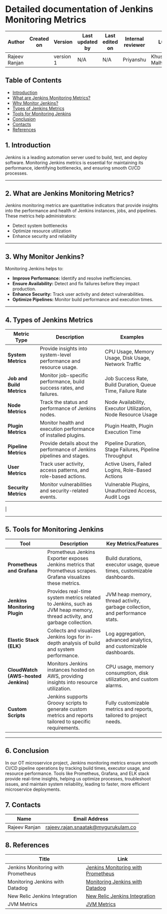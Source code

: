 # Detailed documentation of Jenkins Monitoring Metrics 

| Author      | Created on  | Version    | Last updated by | Last edited on | Internal reviewer |   L0     |    L1     |    L2   |
|-------------|-------------|------------|-----------------|----------------|-------------------|----------|-----------|-----------|
| Rajeev Ranjan    |     | version 1  | N/A        |     N/A   |     Priyanshu         | Khushi Malhotra  | Mukul Joshi     | Piyush Upadhyay  | 


## Table of Contents
- [Introduction](#1-introduction)
- [What are Jenkins Monitoring Metrics?](#2-what-are-jenkins-monitoring-metrics)
- [Why Monitor Jenkins?](#3-why-monitor-jenkins)
- [Types of Jenkins Metrics](#4-types-of-jenkins-metrics)
- [Tools for Monitoring Jenkins](#5-tools-for-monitoring-jenkins)
- [Conclusion](#6-conclusion)
- [Contacts](#7-contacts)
- [References](#8-references)


## 1. Introduction

Jenkins is a leading automation server used to build, test, and deploy software. Monitoring Jenkins metrics is essential for maintaining its performance, identifying bottlenecks, and ensuring smooth CI/CD processes.

---
## 2. What are Jenkins Monitoring Metrics?

Jenkins monitoring metrics are quantitative indicators that provide insights into the performance and health of Jenkins instances, jobs, and pipelines. These metrics help administrators:
- Detect system bottlenecks
- Optimize resource utilization
- Enhance security and reliability

---


## 3. Why Monitor Jenkins?

Monitoring Jenkins helps to:
- **Improve Performance:** Identify and resolve inefficiencies.
- **Ensure Availability:** Detect and fix failures before they impact production.
- **Enhance Security:** Track user activity and detect vulnerabilities.
- **Optimize Pipelines:** Monitor build performance and execution times.

---

## 4. Types of Jenkins Metrics

| **Metric Type**       | **Description**                                                               | **Examples**                                                                                  |
|------------------------|-------------------------------------------------------------------------------|----------------------------------------------------------------------------------------------|
| **System Metrics**     | Provide insights into system-level performance and resource usage.           | CPU Usage, Memory Usage, Disk Usage, Network Traffic                                          |
| **Job and Build Metrics** | Monitor job-specific performance, build success rates, and failures.         | Job Success Rate, Build Duration, Queue Time, Failure Rate                                   |
| **Node Metrics**       | Track the status and performance of Jenkins nodes.                           | Node Availability, Executor Utilization, Node Resource Usage                                 |
| **Plugin Metrics**     | Monitor health and execution performance of installed plugins.               | Plugin Health, Plugin Execution Time                                                         |
| **Pipeline Metrics**   | Provide details about the performance of Jenkins pipelines and stages.       | Pipeline Duration, Stage Failures, Pipeline Throughput                                       |
| **User Metrics**       | Track user activity, access patterns, and role-based actions.                | Active Users, Failed Logins, Role-Based Actions                                              |
| **Security Metrics**   | Monitor vulnerabilities and security-related events.                        | Vulnerable Plugins, Unauthorized Access, Audit Logs         
|

---
## 5. Tools for Monitoring Jenkins

| **Tool**                  | **Description**                                                                                   | **Key Metrics/Features**                                                      |
|---------------------------|---------------------------------------------------------------------------------------------------|-------------------------------------------------------------------------------|
| **Prometheus and Grafana** | Prometheus Jenkins Exporter exposes Jenkins metrics that Prometheus scrapes. Grafana visualizes these metrics. | Build durations, executor usage, queue times, customizable dashboards.        |
| **Jenkins Monitoring Plugin** | Provides real-time system metrics related to Jenkins, such as JVM heap memory, thread activity, and garbage collection. | JVM heap memory, thread activity, garbage collection, and performance stats.  |
| **Elastic Stack (ELK)**    | Collects and visualizes Jenkins logs for in-depth analysis of build and system performance.       | Log aggregation, advanced analytics, and customizable dashboards.            |
| **CloudWatch (AWS-hosted Jenkins)** | Monitors Jenkins instances hosted on AWS, providing insights into resource utilization.           | CPU usage, memory consumption, disk utilization, and custom alarms.          |
| **Custom Scripts**         | Jenkins supports Groovy scripts to generate custom metrics and reports tailored to specific requirements. | Fully customizable metrics and reports, tailored to project needs.           |

---

## 6. Conclusion

In our OT microservice project, Jenkins monitoring metrics ensure smooth CI/CD pipeline operations by tracking build times, executor usage, and resource performance. Tools like Prometheus, Grafana, and ELK stack provide real-time insights, helping us optimize processes, troubleshoot issues, and maintain system reliability, leading to faster, more efficient microservice deployments.

## 7. Contacts

| Name| Email Address      |
|-----|--------------------------|
| Rajeev Ranjan          |     rajeev.rajan.snaatak@mygurukulam.co |


## 8. References

| Title                                     | Link                                                                 |
|-------------------------------------------|----------------------------------------------------------------------|
| Jenkins Monitoring with Prometheus        | [Jenkins Monitoring with Prometheus](https://www.jenkins.io/doc/book/system-administration/monitoring/) |
| Monitoring Jenkins with Datadog           | [Monitoring Jenkins with Datadog](https://www.datadoghq.com/blog/monitoring-jenkins/)                    |
| New Relic Jenkins Integration             | [New Relic Jenkins Integration](https://docs.newrelic.com/docs/integrations/jenkins-integration)         |
| JVM Metrics                               | [JVM Metrics](https://docs.oracle.com/javase/8/docs/technotes/guides/management/overview.html)           |
